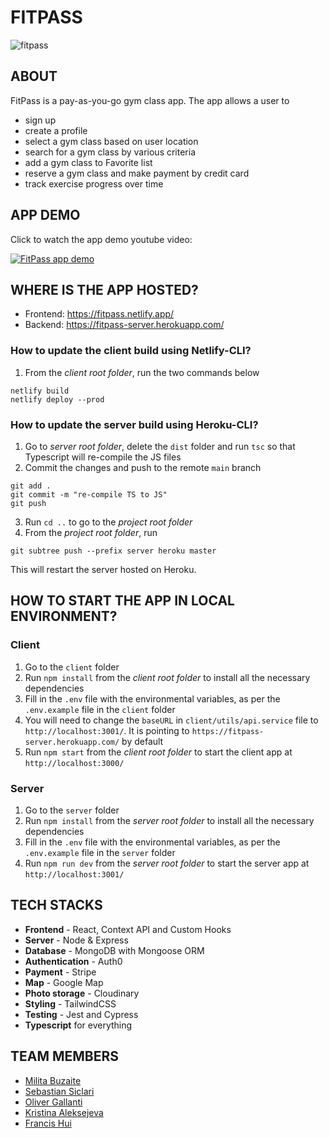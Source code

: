 # FITPASS 

<img src="/master/FitPass/client/public/fitpass.png" alt="fitpass"/>

## ABOUT
FitPass is a pay-as-you-go gym class app. The app allows a user to 
* sign up
* create a profile
* select a gym class based on user location
* search for a gym class by various criteria
* add a gym class to Favorite list
* reserve a gym class and make payment by credit card
* track exercise progress over time

## APP DEMO
Click to watch the app demo youtube video:

[![FitPass app demo](https://img.youtube.com/vi/SOhZ_NkHBcU/0.jpg)](https://www.youtube.com/watch?v=SOhZ_NkHBcU)


## WHERE IS THE APP HOSTED?
* Frontend: https://fitpass.netlify.app/
* Backend: https://fitpass-server.herokuapp.com/
### How to update the client build using Netlify-CLI?
1. From the *client root folder*, run the two commands below
```
netlify build
netlify deploy --prod
```
### How to update the server build using Heroku-CLI?
1. Go to *server root folder*, delete the ``dist`` folder and run ``tsc`` so that Typescript will re-compile the JS files
2. Commit the changes and push to the remote ``main`` branch
```
git add .
git commit -m "re-compile TS to JS"
git push
```
3. Run ``cd ..`` to go to the *project root folder*
4. From the *project root folder*, run 
```
git subtree push --prefix server heroku master
```
This will restart the server hosted on Heroku.

## HOW TO START THE APP IN LOCAL ENVIRONMENT?
### Client
1. Go to the ``client`` folder 
2. Run ``npm install`` from the *client root folder* to install all the necessary dependencies
3. Fill in the ``.env`` file with the environmental variables, as per the ``.env.example`` file in the ``client`` folder
4. You will need to change the ``baseURL`` in ``client/utils/api.service`` file to ``http://localhost:3001/``. It is pointing to ``https://fitpass-server.herokuapp.com/`` by default
5. Run ``npm start`` from the *client root folder* to start the client app at ``http://localhost:3000/``

### Server
1. Go to the ``server`` folder 
2. Run ``npm install`` from the *server root folder* to install all the necessary dependencies
3. Fill in the ``.env`` file with the environmental variables, as per the ``.env.example`` file in the ``server`` folder
4. Run ``npm run dev`` from the *server root folder* to start the server app at ``http://localhost:3001/``

## TECH STACKS
* **Frontend** - React, Context API and Custom Hooks
* **Server** - Node & Express
* **Database** - MongoDB with Mongoose ORM
* **Authentication** - Auth0
* **Payment** - Stripe
* **Map** - Google Map
* **Photo storage** - Cloudinary
* **Styling** - TailwindCSS
* **Testing** - Jest and Cypress
* **Typescript** for everything


## TEAM MEMBERS
* [Milita Buzaite](https://github.com/militabu)
* [Sebastian Siclari](https://github.com/SebSiclari)
* [Oliver Gallanti](https://github.com/OliverGallanti)
* [Kristina Aleksejeva](https://github.com/kristi-al)
* [Francis Hui](https://github.com/francisldn)
